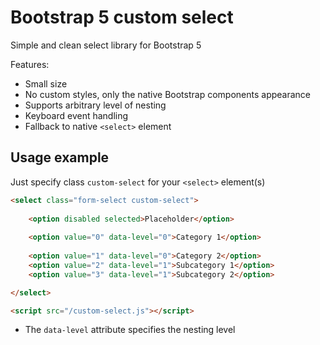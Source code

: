 # Bootstrap 5 custom select
Simple and clean select library for Bootstrap 5

Features:
- Small size
- No custom styles, only the native Bootstrap components appearance
- Supports arbitrary level of nesting
- Keyboard event handling
- Fallback to native `<select>` element

## Usage example

Just specify class `custom-select` for your `<select>` element(s)

```html
<select class="form-select custom-select">
  
    <option disabled selected>Placeholder</option>
  
    <option value="0" data-level="0">Category 1</option>
  
    <option value="1" data-level="0">Category 2</option>
    <option value="2" data-level="1">Subcategory 1</option>
    <option value="3" data-level="1">Subcategory 2</option>

</select>

<script src="/custom-select.js"></script>
```
- The `data-level` attribute specifies the nesting level
